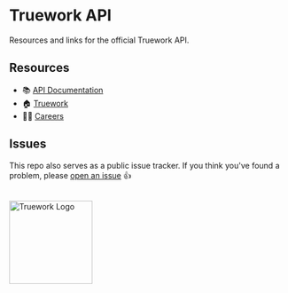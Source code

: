 # Truework API

Resources and links for the official Truework API.

## Resources

- 📚 [API Documentation](https://www.truework.com/docs/api)
- 🏠 [Truework](https://www.truework.com)
- 👷‍♀️ [Careers](https://www.truework.com/careers)

## Issues

This repo also serves as a public issue tracker. If you think you've found a
problem, please [open an issue](issues) 👍

<br />

<img src="https://user-images.githubusercontent.com/4732330/88590234-f9b25900-d01f-11ea-9255-228db403d72c.png" alt="Truework Logo" width="150px" />
